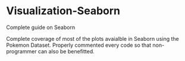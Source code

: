 # Visualization-Seaborn
Complete guide on Seaborn

Complete coverage of most of the plots avaialble in Seaborn using the Pokemon Dataset. Properly commented every code so that non-programmer can also be benefitted.

